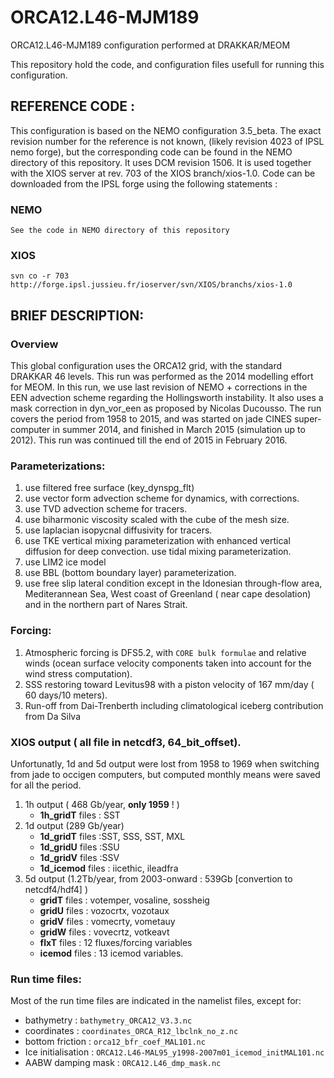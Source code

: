 # ORCA12.L46-MJM189  
ORCA12.L46-MJM189 configuration performed at DRAKKAR/MEOM

This repository hold the code, and configuration files usefull for running this configuration.

## REFERENCE CODE : 
 This configuration is based on the NEMO configuration 3.5_beta. The exact revision number for the reference is not known, (likely revision 4023 of IPSL nemo forge),  but the corresponding code can be found in the NEMO directory of this repository. It uses DCM revision 1506.  It is used together with the XIOS server at rev. 703 of the XIOS branch/xios-1.0. Code can be downloaded from the IPSL forge using the following statements :

### NEMO
    See the code in NEMO directory of this repository

### XIOS
 ```svn co -r 703 http://forge.ipsl.jussieu.fr/ioserver/svn/XIOS/branchs/xios-1.0```
 
## BRIEF DESCRIPTION:
### Overview
   This global configuration  uses the ORCA12 grid, with the standard DRAKKAR 46 levels.  This run was performed as the 2014 modelling effort for MEOM. In this run, we use last revision of NEMO + corrections in the EEN advection scheme regarding the Hollingsworth instability. It also uses a mask correction in dyn_vor_een as proposed by Nicolas Ducousso. The run covers the period from 1958 to 2015, and was started on jade CINES super-computer in summer 2014, and finished in March 2015 (simulation up to 2012). This run was continued till the end of 2015 in February 2016.
   
###  Parameterizations:
 1. use filtered free surface (key_dynspg_flt)
 2. use vector form advection scheme for dynamics, with corrections.
 3. use TVD advection scheme for tracers.
 4. use biharmonic viscosity scaled with the cube of the mesh size.
 5. use laplacian isopycnal diffusivity for tracers.
 6. use TKE vertical mixing parameterization with enhanced vertical diffusion for deep convection. use tidal mixing parameterization.
 7. use LIM2 ice model
 8. use BBL (bottom boundary layer) parameterization.
 9. use free slip lateral condition except in the Idonesian through-flow area, Mediterannean Sea, West coast of Greenland ( near cape desolation) and in the northern part of Nares Strait.
 
### Forcing:
  1. Atmospheric forcing is DFS5.2, with ```CORE bulk formulae``` and relative winds (ocean surface velocity components taken into account for the wind stress computation). 
  2. SSS restoring toward Levitus98 with a piston velocity of 167 mm/day ( 60 days/10 meters).
  3. Run-off from Dai-Trenberth including climatological iceberg contribution from Da Silva
 
  
### XIOS output ( all file in netcdf3, 64_bit_offset).
  Unfortunatly, 1d and 5d output were lost from 1958 to 1969 when switching from jade to occigen computers, but computed monthly means were saved for all the period.
  1. 1h output ( 468 Gb/year, **only 1959** ! )
     * **1h_gridT** files : SST
  2. 1d output (289 Gb/year)
     * **1d_gridT** files :SST, SSS, SST, MXL
     * **1d_gridU** files :SSU 
     * **1d_gridV** files :SSV
     * **1d_icemod** files :  iicethic, ileadfra
  3. 5d output (1.2Tb/year, from 2003-onward : 539Gb [convertion to netcdf4/hdf4] )
     * **gridT** files : votemper, vosaline, sossheig
     * **gridU** files : vozocrtx, vozotaux
     * **gridV** files : vomecrty, vometauy
     * **gridW** files : vovecrtz, votkeavt 
     * **flxT** files : 12 fluxes/forcing variables
     * **icemod** files : 13 icemod variables.
     
### Run time files:
   Most of the run time files are indicated in the namelist files, except for:
   
   * bathymetry : ```bathymetry_ORCA12_V3.3.nc```
   * coordinates : ```coordinates_ORCA_R12_lbclnk_no_z.nc ```
   * bottom friction : ```orca12_bfr_coef_MAL101.nc ```
   * Ice initialisation : ```ORCA12.L46-MAL95_y1998-2007m01_icemod_initMAL101.nc ```
   * AABW damping mask : ``` ORCA12.L46_dmp_mask.nc ```


  

